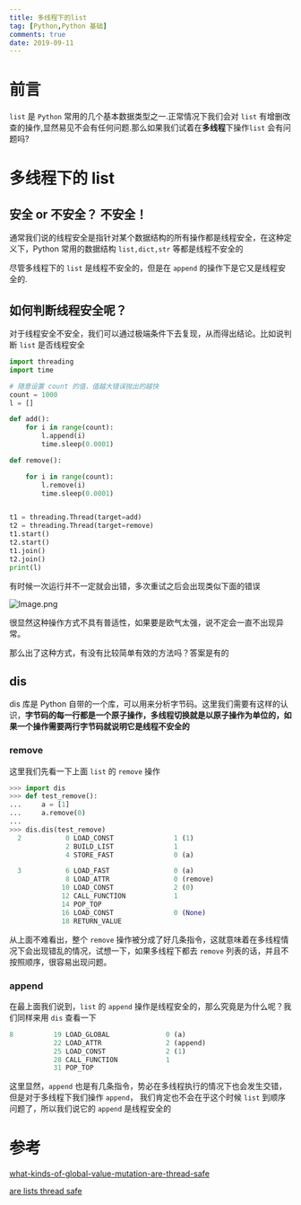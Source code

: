 ```yaml
---
title: 多线程下的list
tag: [Python,Python 基础]
comments: true
date: 2019-09-11
---
```


# 前言

`list` 是  `Python`  常用的几个基本数据类型之一.正常情况下我们会对 `list` 有增删改查的操作,显然易见不会有任何问题.那么如果我们试着在**多线程**下操作`list` 会有问题吗?

# 多线程下的 list

## 安全 or 不安全？ 不安全！

通常我们说的线程安全是指针对某个数据结构的所有操作都是线程安全，在这种定义下，Python 常用的数据结构 `list,dict,str` 等都是线程不安全的

尽管多线程下的 `list` 是线程不安全的，但是在 `append` 的操作下是它又是线程安全的.

## 如何判断线程安全呢？

对于线程安全不安全，我们可以通过极端条件下去复现，从而得出结论。比如说判断 `list` 是否线程安全

```python
import threading
import time

# 随意设置 count 的值，值越大错误抛出的越快
count = 1000
l = []

def add():
    for i in range(count):
        l.append(i)
        time.sleep(0.0001)

def remove():

    for i in range(count):
        l.remove(i)
        time.sleep(0.0001)


t1 = threading.Thread(target=add)
t2 = threading.Thread(target=remove)
t1.start()
t2.start()
t1.join()
t2.join()
print(l)
```

有时候一次运行并不一定就会出错，多次重试之后会出现类似下面的错误

![Image.png](http://ww1.sinaimg.cn/large/d9e82fa4ly1g6vnjzuaxfj20m6054jrw.jpg)

很显然这种操作方式不具有普适性，如果要是欧气太强，说不定会一直不出现异常。

那么出了这种方式，有没有比较简单有效的方法吗？答案是有的

## dis

dis 库是 Python 自带的一个库，可以用来分析字节码。这里我们需要有这样的认识，**字节码的每一行都是一个原子操作，多线程切换就是以原子操作为单位的，如果一个操作需要两行字节码就说明它是线程不安全的**

### remove

这里我们先看一下上面 `list` 的 `remove` 操作

```python
>>> import dis
>>> def test_remove():
...     a = [1]
...     a.remove(0)
... 
>>> dis.dis(test_remove)
  2           0 LOAD_CONST               1 (1)
              2 BUILD_LIST               1
              4 STORE_FAST               0 (a)

  3           6 LOAD_FAST                0 (a)
              8 LOAD_ATTR                0 (remove)
             10 LOAD_CONST               2 (0)
             12 CALL_FUNCTION            1
             14 POP_TOP
             16 LOAD_CONST               0 (None)
             18 RETURN_VALUE
```

从上面不难看出，整个 `remove` 操作被分成了好几条指令，这就意味着在多线程情况下会出现错乱的情况，试想一下，如果多线程下都去 `remove` 列表的话，并且不按照顺序，很容易出现问题。

### append

在最上面我们说到，`list` 的 `append` 操作是线程安全的，那么究竟是为什么呢？我们同样来用 `dis` 查看一下

```python
8          19 LOAD_GLOBAL              0 (a)
           22 LOAD_ATTR                2 (append)
           25 LOAD_CONST               2 (1)
           28 CALL_FUNCTION            1
           31 POP_TOP    
```

这里显然，`append` 也是有几条指令，势必在多线程执行的情况下也会发生交错，但是对于多线程下我们操作 `append`， 我们肯定也不会在乎这个时候 `list` 到顺序问题了，所以我们说它的 `append` 是线程安全的

# 参考

[what-kinds-of-global-value-mutation-are-thread-safe](https://docs.python.org/3/faq/library.html#what-kinds-of-global-value-mutation-are-thread-safe)

[are lists thread safe](https://stackoverflow.com/questions/6319207/are-lists-thread-safe/19728536#19728536)





